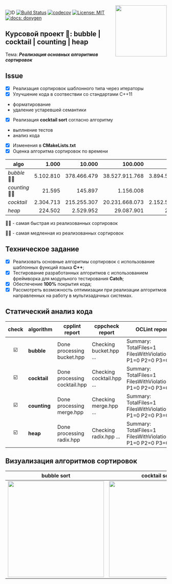 <img src="https://molpredstvo.ru/wp-content/uploads/2017/01/Gerb_MGTU_imeni_Baumana.png" width="160" height="whatever" align="right">

![ID](https://img.shields.io/badge/Кошкина-Ульяна-C71585.svg) [![Build Status](https://travis-ci.org/uliana99/coursework_fixed.svg?branch=master)](https://travis-ci.org/uliana99/coursework_fixed) [![codecov](https://codecov.io/gh/uliana99/coursework_fixed/branch/master/graph/badge.svg)](https://codecov.io/gh/uliana99/coursework_fixed) [![License: MIT](https://img.shields.io/badge/License-MIT-EE82EE.svg)](/LICENSE) [![docs: doxygen](https://img.shields.io/badge/doxygen-github.io-00BFFF.svg)](https://uliana99.github.io/coursework/files.html)

## Курсовой проект 🚀: **bubble | cocktail | counting | heap**
Тема: ***Реализация основных алгоритмов сортировок***

## **Issue**
- [X] Реализация сортировок шаблонного типа через итераторы
- [X] Улучшение кода в соотвествии со стандартами С++11
- форматирование 
- удаление устаревшей семантики
- [X] Реализация **cocktail sort** согласно алгоритму 
- выплнение тестов
- анализ кода
- [X] Изменения в  **CMakeLists.txt**
- [X] Оценка алгоритма сортировок по времени

| algo | 1.000 | 10.000	| 100.000	| 1.000.000	| 10.000.000 | 100.000.000 | 1.000.000.000|
| --- | ---: | ---: | ---: | ---: | ---: | ---: | ---: |
| *bubble* 👎🏻| 5.102.810 |	378.466.479 |	38.527.911.768 | 3.894.571.372.968 | X | X | X |
| *counting* 👍🏻|	21.595 |	145.897 |	1.156.008 |	9.504.525 |	86.160.313 | 946.240.774 | 8.132.343.315 |
| *cocktail*	| 2.304.713 |	215.255.307 |	20.231.668.073 |	2.152.592.092.672 | X | X | X |
| *heap*	| 224.502 |	2.529.952 |	29.087.901 | 249.407.843 |	2.738.505.195 |	30.936.020.736 | 354.935.629.872 |

👍🏻 - самая быстрая из реализованных сортировок

👎🏻 - самая медленная из реализованных сортировок



## Техническое задание
- [X] Реализовать основные алгоритмы сортировок с использование шаблонных функций языка **C++**;
- [X] Тестирование разработанных алгоритмов с использованием  фреймворка для модульного тестирования **Catch**;
- [X] Обеспечение **100%** покрытия кода;
- [X] Рассмотреть возможность оптимизации при реализации алгоритмов направленных на работу в мультизадачных системах.

## Статический анализ кода
| check | algorithm | cpplint report | cppcheck report | OCLint report |
| :---: | --- | --- | --- | --- |
| ☑️ | **bubble** | Done processing bucket.hpp | Checking bucket.hpp ... | Summary: TotalFiles=1 FilesWithViolations=0 P1=0 P2=0 P3=0 |
| ☑️ | **cocktail** | Done processing cocktail.hpp | Checking cocktail.hpp ... | Summary: TotalFiles=1 FilesWithViolations=0 P1=0 P2=0 P3=0 |
| ☑️ | **counting** | Done processing merge.hpp | Checking merge.hpp ... | Summary: TotalFiles=1 FilesWithViolations=0 P1=0 P2=0 P3=0 |
| ☑️ | **heap** | Done processing radix.hpp | Checking radix.hpp ... | Summary: TotalFiles=1 FilesWithViolations=0 P1=0 P2=0 P3=0 |


## Визуализация алгоритмов сортировок
| **bubble sort** | **cocktail sort** | **counting sort** | **heap sort** |
| :---: | :---: | :---: | :---: |
| <img src= "http://sorting.valemak.com/wp-content/uploads/2013/11/bubble_1.gif" width="300" height="whatever"> | <img src= "http://sorting.valemak.com/wp-content/uploads/2013/12/sort_cocktail.gif" width="300" height="whatever"> | <img src= "http://sorting.valemak.com/wp-content/uploads/2013/12/sort_counting.gif" width="300" height="whatever"> | <img src= "http://sorting.valemak.com/wp-content/uploads/2014/04/heapsort.gif" width="300" height="whatever"> |

